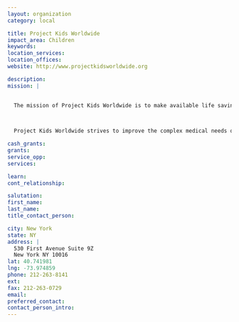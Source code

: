 ```yaml
---
layout: organization
category: local

title: Project Kids Worldwide
impact_area: Children
keywords: 
location_services: 
location_offices: 
website: http://www.projectkidsworldwide.org

description: 
mission: |
  

  The mission of Project Kids Worldwide is to make available life saving surgery and improve medical treatment for impoverished children with congenital and acquired heart disease from underserved areas throughout the world.

  

  Project Kids Worldwide strives to improve the complex medical needs of children with congenital and acquired heart disease and enhance the quality of their lives. Project Kids Worldwide is the premier organization collaborating with international social agencies and organizations to identify and bring to the United States children with congenital and acquired heart disease to save their lives through surgery. Project Kids Worldwide coordinates and allocates resources, to support this life saving work. Today and tomorrow Project Kids Worldwide strengthens and increases volunteer networks to sustain its programs.

cash_grants: 
grants: 
service_opp: 
services: 

learn: 
cont_relationship: 

salutation: 
first_name: 
last_name: 
title_contact_person: 

city: New York
state: NY
address: |
  530 First Avenue Suite 9Z    
  New York NY 10016
lat: 40.741981
lng: -73.974859
phone: 212-263-8141
ext: 
fax: 212-263-0729
email: 
preferred_contact: 
contact_person_intro: 
---
```

